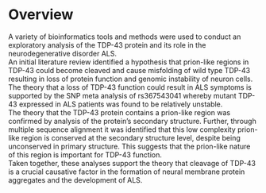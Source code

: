 # Overview 
A variety of bioinformatics tools and methods were used to conduct an exploratory analysis of the TDP-43 protein and its role in the neurodegenerative disorder ALS.
<br/>
An initial literature review identified a hypothesis that prion-like regions in TDP-43 could become cleaved and
cause misfolding of wild type TDP-43 resulting in loss of protein function and genomic instability of neuron
cells.
<br/>
The theory that a loss of TDP-43 function could result in ALS symptoms is supported by the SNP meta analysis
of rs367543041 whereby mutant TDP-43 expressed in ALS patients was found to be relatively unstable.
<br/>
The theory that the TDP-43 protein contains a prion-like region was confirmed by analysis of the protein’s
secondary structure. Further, through multiple sequence alignment it was identified that this low complexity
prion-like region is conserved at the secondary structure level, despite being unconserved in primary structure.
This suggests that the prion-like nature of this region is important for TDP-43 function.
<br/>
Taken together, these analyses support the theory that cleavage of TDP-43 is a crucial causative factor in the
formation of neural membrane protein aggregates and the development of ALS.